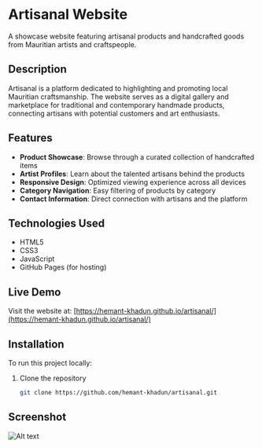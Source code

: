 # Artisanal Website

A showcase website featuring artisanal products and handcrafted goods from Mauritian artists and craftspeople.

## Description

Artisanal is a platform dedicated to highlighting and promoting local Mauritian craftsmanship. The website serves as a digital gallery and marketplace for traditional and contemporary handmade products, connecting artisans with potential customers and art enthusiasts.

## Features

- **Product Showcase**: Browse through a curated collection of handcrafted items
- **Artist Profiles**: Learn about the talented artisans behind the products
- **Responsive Design**: Optimized viewing experience across all devices
- **Category Navigation**: Easy filtering of products by category
- **Contact Information**: Direct connection with artisans and the platform

## Technologies Used

- HTML5
- CSS3
- JavaScript
- GitHub Pages (for hosting)

## Live Demo

Visit the website at: [https://hemant-khadun.github.io/artisanal/](https://hemant-khadun.github.io/artisanal/)

## Installation

To run this project locally:

1. Clone the repository
   ```bash
   git clone https://github.com/hemant-khadun/artisanal.git

## Screenshot

   ![Alt text]()
